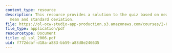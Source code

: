 ```yaml
---
content_type: resource
description: This resource provides a solution to the quiz based on measurement approaches,
  mean and standard deviation.
file: https://ol-ocw-studio-app-production.s3.amazonaws.com/courses/2-830j-control-of-manufacturing-processes-sma-6303-spring-2008/f772ddafd18aa883bb59a88d8e246635_q1_sol_2006.pdf
file_type: application/pdf
resourcetype: Document
title: q1_sol_2006.pdf
uid: f772ddaf-d18a-a883-bb59-a88d8e246635
---
```


